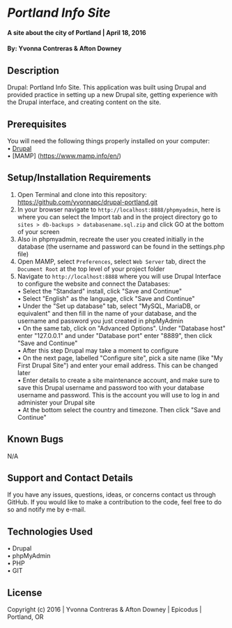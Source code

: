 # _Portland Info Site_

#### A site about the city of Portland  | April 18, 2016

#### By: Yvonna Contreras & Afton Downey

## Description

Drupal: Portland Info Site. This application was built using Drupal and provided practice in setting up a new Drupal site, getting experience with the Drupal interface, and creating content on the site.

## Prerequisites

You will need the following things properly installed on your computer:<br>
• [Drupal](https://www.drupal.org/project/drupal)<br>
• [MAMP] (https://www.mamp.info/en/)

## Setup/Installation Requirements

1. Open Terminal and clone into this repository: https://github.com/yvonnapc/drupal-portland.git
2. In your browser navigate to ```http://localhost:8888/phpmyadmin```, here is where you can select the Import tab and in the project directory go to ```sites > db-backups > databasename.sql.zip``` and click GO at the bottom of your screen
3. Also in phpmyadmin, recreate the user you created initially in the database (the username and password can be found in the settings.php file)
4. Open MAMP, select ```Preferences```, select ```Web Server``` tab, direct the ```Document Root``` at the top level of your project folder
5. Navigate to ```http://localhost:8888``` where you will use Drupal Interface to configure the website and connect the Databases:<br>
      • Select the "Standard" install, click "Save and Continue"<br>
      • Select "English" as the language, click "Save and Continue"<br>
      • Under the "Set up database" tab, select "MySQL, MariaDB, or equivalent" and then fill in the name of your database, and the username and password you just created in phpMyAdmin<br>
      • On the same tab, click on "Advanced Options". Under "Database host" enter "127.0.0.1" and under "Database port" enter "8889", then click "Save and Continue"<br>
      • After this step Drupal may take a moment to configure<br>
      • On the next page, labelled "Configure site", pick a site name (like "My First Drupal Site") and enter your email address. This can be changed later<br>
      • Enter details to create a site maintenance account, and make sure to save this Drupal username and password too with your database username and password. This is the account you will use to log in and administer your Drupal site<br>
      • At the bottom select the country and timezone. Then click "Save and Continue"<br>

## Known Bugs

N/A

## Support and Contact Details

If you have any issues, questions, ideas, or concerns contact us through GitHub. If you would like to make a contribution to the code, feel free to do so and notify me by e-mail.

## Technologies Used

• Drupal<br>
• phpMyAdmin<br>
• PHP<br>
• GIT<br>

## License

Copyright (c) 2016  |  Yvonna Contreras & Afton Downey  |  Epicodus  |  Portland, OR
